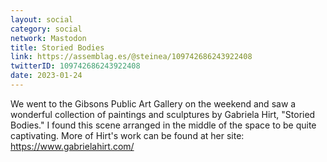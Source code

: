 ```yaml
---
layout: social
category: social
network: Mastodon
title: Storied Bodies
link: https://assemblag.es/@steinea/109742686243922408
twitterID: 109742686243922408
date: 2023-01-24
---
```


We went to the Gibsons Public Art Gallery on the weekend and saw a wonderful collection of paintings and sculptures by Gabriela Hirt, "Storied Bodies." I found this scene arranged in the middle of the space to be quite captivating. More of Hirt's work can be found at her site: https://www.gabrielahirt.com/
